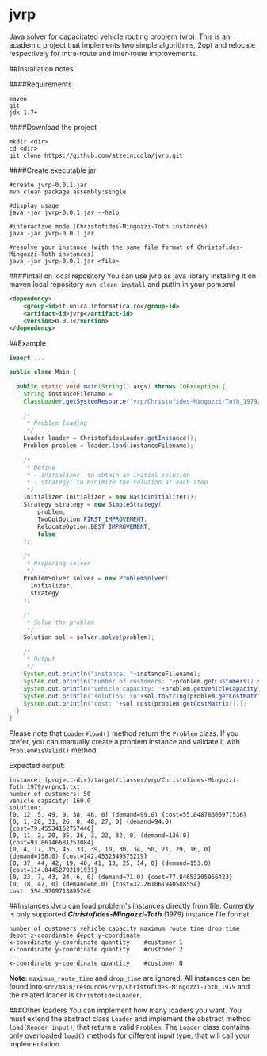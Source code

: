 # jvrp
Java solver for capacitated vehicle routing problem (vrp). This is an academic project that implements two simple algorithms, 2opt and relocate respectively for intra-route and 
inter-route improvements.

##Installation notes

####Requirements
```
maven
git
jdk 1.7+
```

####Download the project
```
mkdir <dir>
cd <dir>
git clone https://github.com/atzeinicola/jvrp.git
```

####Create executable jar
```
#create jvrp-0.0.1.jar
mvn clean package assembly:single

#display usage
java -jar jvrp-0.0.1.jar --help

#interactive mode (Christofides-Mingozzi-Toth instances)
java -jar jvrp-0.0.1.jar

#resolve your instance (with the same file format of Christofides-Mingozzi-Toth instances)
java -jar jvrp-0.0.1.jar <file>
```

####Intall on local repository
You can use jvrp as java library installing it on maven local repository `mvn clean install` and puttin in your pom.xml
```xml
<dependency>
	<group-id>it.unica.informatica.ro</group-id>
	<artifact-id>jvrp</artifact-id>
	<version>0.0.1</version>
</dependency>
```

##Example
```java
import ...

public class Main {

  public static void main(String[] args) throws IOException {
    String instanceFilename = 
    ClassLoader.getSystemResource("vrp/Christofides-Mingozzi-Toth_1979/vrpnc1.txt").getFile();
    
    /*
     * Problem loading
     */
    Loader loader = ChristofidesLoader.getInstance();
    Problem problem = loader.load(instanceFilename);
    
    /*
     * Define 
     * - Initializer: to obtain an initial solution
     * - Strategy: to minimize the solution at each step
     */
    Initializer initializer = new BasicInitializer();
    Strategy strategy = new SimpleStrategy(
        problem, 
        TwoOptOption.FIRST_IMPROVEMENT,
        RelocateOption.BEST_IMPROVEMENT,
        false
    );
    
    /*
     * Preparing solver
     */
    ProblemSolver solver = new ProblemSolver(
      initializer,
      strategy
    );
    
    /*
     * Solve the problem
     */
    Solution sol = solver.solve(problem);
    
    /*
     * Output
     */
    System.out.println("instance: "+instanceFilename);
    System.out.println("number of customers: "+problem.getCustomers().size());
    System.out.println("vehicle capacity: "+problem.getVehicleCapacity());
    System.out.println("solution: \n"+sol.toString(problem.getCostMatrix()));
    System.out.println("cost: "+sol.cost(problem.getCostMatrix()));
  } 
}
```
Please note that `Loader#load()` method return the `Problem` class. If you prefer, you can manually create a problem instance and validate it with `Problem#isValid()` method.

Expected output:
```
instance: (project-dir)/target/classes/vrp/Christofides-Mingozzi-Toth_1979/vrpnc1.txt
number of customers: 50
vehicle capacity: 160.0
solution: 
[0, 12, 5, 49, 9, 38, 46, 0] (demand=99.0) {cost=55.04878606977536}
[0, 1, 28, 31, 26, 8, 48, 27, 0] (demand=94.0) {cost=79.45534162757446}
[0, 11, 2, 20, 35, 36, 3, 22, 32, 0] (demand=136.0) {cost=93.86146681253084}
[0, 4, 17, 15, 45, 33, 39, 10, 30, 34, 50, 21, 29, 16, 0] (demand=158.0) {cost=142.4532549575219}
[0, 37, 44, 42, 19, 40, 41, 13, 25, 14, 0] (demand=153.0) {cost=114.04452792191931}
[0, 23, 7, 43, 24, 6, 0] (demand=71.0) {cost=77.84653205966423}
[0, 18, 47, 0] (demand=66.0) {cost=32.261061940588554}
cost: 594.9709713895746
```

##Instances
Jvrp can load problem's instances directly from file. Currently is only supported **_Christofides-Mingozzi-Toth_** (1979) instance file format:
```
number_of_customers vehicle_capacity maximum_route_time drop_time
depot_x-coordinate depot_y-coordinate
x-coordinate y-coordinate quantity    #customer 1
x-coordinate y-coordinate quantity    #customer 2
...
x-coordinate y-coordinate quantity    #customer N
```
**Note**: `maximum_route_time` and `drop_time` are ignored.
All instances can be found into `src/main/resources/vrp/Christofides-Mingozzi-Toth_1979` and the related loader is `ChristofidesLoader`.

###Other loaders
You can implement how many loaders you want. You must extend the abstract class `Loader` and implement the abstract method `load(Reader input)`, that return a valid `Problem`. The `Loader` class contains only overloaded `load()` methods for different input type, that will call your implementation.
